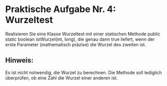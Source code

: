 # Praktische Aufgabe Nr. 4: Wurzeltest

Realisieren Sie eine Klasse Wurzeltest mit einer statischen Methode public static boolean
istWurzel(int, long), die genau dann true liefert, wenn der erste Parameter (mathematisch
präzise) die Wurzel des zweiten ist.

## Hinweis:
Es ist nicht notwendig, die Wurzel zu berechnen. Die Methode soll lediglich überprüfen, ob
eine Zahl die Wurzel einer anderen ist.
